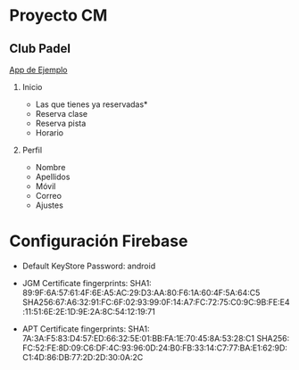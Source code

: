 # Proyecto CM
## Club Padel

[App de Ejemplo](https://play.google.com/store/apps/details?id=com.playtomic)

1. Inicio
   - Las que tienes ya reservadas*
   - Reserva clase
   - Reserva pista
   - Horario

2. Perfil
   - Nombre
   - Apellidos
   - Móvil
   - Correo
   - Ajustes

# Configuración Firebase 
- Default KeyStore Password: android
- JGM Certificate fingerprints:
  SHA1: 89:9F:6A:57:61:4F:6E:A5:AC:29:D3:AA:80:F6:1A:60:4F:5A:64:C5
  SHA256:67:A6:32:91:FC:6F:02:93:99:0F:14:A7:FC:72:75:C0:9C:9B:FE:E4:11:51:6E:2E:1D:9E:2A:8C:54:12:19:71

- APT Certificate fingerprints:
    SHA1: 7A:3A:F5:83:D4:57:ED:66:32:5E:01:BB:FA:1E:70:45:8A:53:28:C1
    SHA256: FC:52:FE:8D:09:C6:DF:4C:93:96:0D:24:B0:FB:33:14:C7:77:BA:E1:62:9D:C1:4D:86:DB:77:2D:2D:30:0A:2C
